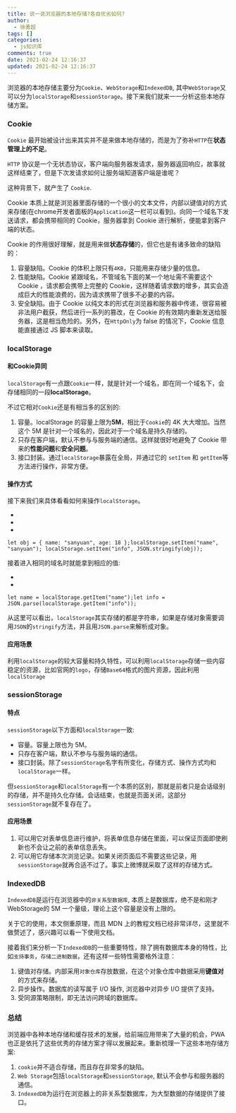 ```yaml
---
title: 说一说浏览器的本地存储?各自优劣如何?
author:
  - 徐勇超
tags: []
categories:
  - js知识库
comments: true
date: 2021-02-24 12:16:37
updated: 2021-02-24 12:16:37
---
```


浏览器的本地存储主要分为`Cookie`、`WebStorage`和`IndexedDB`, 其中`WebStorage`又可以分为`localStorage`和`sessionStorage`。接下来我们就来一一分析这些本地存储方案。

### Cookie

`Cookie` 最开始被设计出来其实并不是来做本地存储的，而是为了弥补`HTTP`在**状态管理上的不足**。

`HTTP` 协议是一个无状态协议，客户端向服务器发请求，服务器返回响应，故事就这样结束了，但是下次发请求如何让服务端知道客户端是谁呢？

这种背景下，就产生了 `Cookie`.

Cookie 本质上就是浏览器里面存储的一个很小的文本文件，内部以键值对的方式来存储(在chrome开发者面板的`Application`这一栏可以看到)。向同一个域名下发送请求，都会携带相同的 Cookie，服务器拿到 Cookie 进行解析，便能拿到客户端的状态。

Cookie 的作用很好理解，就是用来做**状态存储**的，但它也是有诸多致命的缺陷的：

1. 容量缺陷。Cookie 的体积上限只有`4KB`，只能用来存储少量的信息。
2. 性能缺陷。Cookie 紧跟域名，不管域名下面的某一个地址需不需要这个 Cookie ，请求都会携带上完整的 Cookie，这样随着请求数的增多，其实会造成巨大的性能浪费的，因为请求携带了很多不必要的内容。
3. 安全缺陷。由于 Cookie 以纯文本的形式在浏览器和服务器中传递，很容易被非法用户截获，然后进行一系列的篡改，在 Cookie 的有效期内重新发送给服务器，这是相当危险的。另外，在`HttpOnly`为 false 的情况下，Cookie 信息能直接通过 JS 脚本来读取。

### localStorage

#### 和Cookie异同

`localStorage`有一点跟`Cookie`一样，就是针对一个域名，即在同一个域名下，会存储相同的一段**localStorage**。

不过它相对`Cookie`还是有相当多的区别的:

1. 容量。localStorage 的容量上限为**5M**，相比于`Cookie`的 4K 大大增加。当然这个 5M 是针对一个域名的，因此对于一个域名是持久存储的。
2. 只存在客户端，默认不参与与服务端的通信。这样就很好地避免了 Cookie 带来的**性能问题**和**安全问题**。
3. 接口封装。通过`localStorage`暴露在全局，并通过它的 `setItem` 和 `getItem`等方法进行操作，非常方便。

#### 操作方式

接下来我们来具体看看如何来操作`localStorage`。

- 
- 
- 

```
let obj = { name: "sanyuan", age: 18 };localStorage.setItem("name", "sanyuan"); localStorage.setItem("info", JSON.stringify(obj));
```

接着进入相同的域名时就能拿到相应的值:

- 
- 

```
let name = localStorage.getItem("name");let info = JSON.parse(localStorage.getItem("info"));
```

从这里可以看出，`localStorage`其实存储的都是字符串，如果是存储对象需要调用`JSON`的`stringify`方法，并且用`JSON.parse`来解析成对象。

#### 应用场景

利用`localStorage`的较大容量和持久特性，可以利用`localStorage`存储一些内容稳定的资源，比如官网的`logo`，存储`Base64`格式的图片资源，因此利用`localStorage`

### sessionStorage

#### 特点

`sessionStorage`以下方面和`localStorage`一致:

- 容量。容量上限也为 5M。
- 只存在客户端，默认不参与与服务端的通信。
- 接口封装。除了`sessionStorage`名字有所变化，存储方式、操作方式均和`localStorage`一样。

但`sessionStorage`和`localStorage`有一个本质的区别，那就是前者只是会话级别的存储，并不是持久化存储。会话结束，也就是页面关闭，这部分`sessionStorage`就不复存在了。

#### 应用场景

1. 可以用它对表单信息进行维护，将表单信息存储在里面，可以保证页面即使刷新也不会让之前的表单信息丢失。
2. 可以用它存储本次浏览记录。如果关闭页面后不需要这些记录，用`sessionStorage`就再合适不过了。事实上微博就采取了这样的存储方式。

### IndexedDB

`IndexedDB`是运行在浏览器中的`非关系型数据库`, 本质上是数据库，绝不是和刚才WebStorage的 5M 一个量级，理论上这个容量是没有上限的。

关于它的使用，本文侧重原理，而且 MDN 上的教程文档已经非常详尽，这里就不做赘述了，感兴趣可以看一下使用文档。

接着我们来分析一下`IndexedDB`的一些重要特性，除了拥有数据库本身的特性，比如`支持事务`，`存储二进制数据`，还有这样一些特性需要格外注意：

1. 键值对存储。内部采用`对象仓库`存放数据，在这个对象仓库中数据采用**键值对**的方式来存储。
2. 异步操作。数据库的读写属于 I/O 操作, 浏览器中对异步 I/O 提供了支持。
3. 受同源策略限制，即无法访问跨域的数据库。

### 总结

浏览器中各种本地存储和缓存技术的发展，给前端应用带来了大量的机会，PWA 也正是依托了这些优秀的存储方案才得以发展起来。重新梳理一下这些本地存储方案:

1. `cookie`并不适合存储，而且存在非常多的缺陷。
2. `Web Storage`包括`localStorage`和`sessionStorage`, 默认不会参与和服务器的通信。
3. `IndexedDB`为运行在浏览器上的非关系型数据库，为大型数据的存储提供了接口。